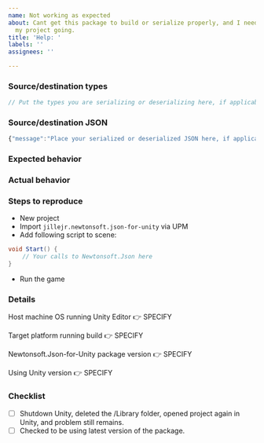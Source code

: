 ```yaml
---
name: Not working as expected
about: Cant get this package to build or serialize properly, and I need help to get
  my project going.
title: 'Help: '
labels: ''
assignees: ''

---
```


<!--

If you have questions about how to use Json.NET, please read the Json.NET documentation or ask on Stack Overflow.

https://www.newtonsoft.com/json/help
https://stackoverflow.com/questions/tagged/json.net

There are thousands of Json.NET questions on Stack Overflow with the json.net tag.

These GitHub issues are only for reporting issues with the package itself. Try evaluate if the problem relates to Newtonsoft.Json or this fork that delivers it for Unity. If it is, report it at JamesNK's repository:
https://github.com/JamesNK/Newtonsoft.Json/issues

-->

### Source/destination types

```csharp
// Put the types you are serializing or deserializing here, if applicable
```

### Source/destination JSON

```javascript
{"message":"Place your serialized or deserialized JSON here, if applicable"}
```

### Expected behavior

<!-- What did you expect to happen? -->

### Actual behavior

<!-- What happened instead? -->

### Steps to reproduce

- New project
- Import `jillejr.newtonsoft.json-for-unity` via UPM
- Add following script to scene:

```csharp
void Start() {
    // Your calls to Newtonsoft.Json here
}
```

- Run the game

### Details

<!-- Windows/Mac/Linux? What dialect and version? -->
Host machine OS running Unity Editor 👉 SPECIFY

<!-- Unity build target. Windows/Mac/Linux/Android/iOS/WebGL/et.al -->
Target platform running build 👉 SPECIFY

<!-- Found in manifest.json & Package Manager window. -->
Newtonsoft.Json-for-Unity package version 👉 SPECIFY

<!-- Easiest taken from window header -->
Using Unity version 👉 SPECIFY

### Checklist

<!--
Fill in with "x" between the brackets to confirm you've completed the task. Like so:
- [x] Completed task
-->

- [ ] Shutdown Unity, deleted the /Library folder, opened project again in Unity, and problem still remains.
- [ ] Checked to be using latest version of the package.
